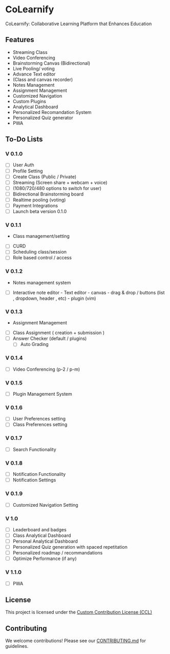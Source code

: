 # CoLearnify
CoLearnify:  Collaborative Learning Platform that Enhances Education

## Features
- Streaming Class
- Video Conferencing
- Brainstorming Canvas (Bidirectional)
- Live Pooling/ voting
- Advance Text editor
- (Class and canvas recorder)
- Notes Management
- Assignment Management
- Customized Navigation
- Custom Plugins
- Analytical Dashboard
- Personalized Recomandation System
- Personalized Quiz generator
- PWA
## To-Do Lists
### V 0.1.0
- [ ] User Auth
- [ ] Profile Setting
- [ ] Create Class (Public / Private)
- [ ] Streaming (Screen share + webcam + voice)
- [ ] (1080/720/480 options to switch for user)
- [ ] Bidirectional Brainstorming board
- [ ] Realtime pooling (voting)
- [ ] Payment Integrations
- [ ] Launch beta version 0.1.0
### V 0.1.1
- Class management/setting
- [ ] CURD
- [ ] Scheduling class/session
- [ ] Role based control / access
### V 0.1.2
- Notes management system
- [ ] Interactive note editor
      - Text editor
      - canvas
      - drag & drop / buttons (list , dropdown, header , etc)
      - plugin (vim)
### V 0.1.3
- Assignment Management
- [ ] Class Assignment ( creation + submission )
- [ ] Answer Checker (default / plugins)
  - [ ] Auto Grading
### V 0.1.4
- [ ] Video Conferencing (p-2 / p-m)
### V 0.1.5
- [ ] Plugin Management System
### V 0.1.6
- [ ] User Preferences setting
- [ ] Class Preferences setting
### V 0.1.7
- [ ] Search Functionality
### V 0.1.8
- [ ] Notification Functionality
- [ ] Notification Settings
### V 0.1.9
- [ ] Customized Navigation Setting
### V 1.0
- [ ] Leaderboard and badges
- [ ] Class Analytical Dashboard
- [ ] Personal Analytical Dashboard
- [ ] Personalized Quiz generation with spaced repetitation
- [ ] Personalized roadmap / recommandations
- [ ] Optimize Performance (if any)
### V 1.1.0
- [ ] PWA

## License
This project is licensed under the [Custom Contribution License (CCL)](LICENSE)

## Contributing
We welcome contributions! Please see our [CONTRIBUTING.md](CONTRIBUTING.md) for guidelines.

